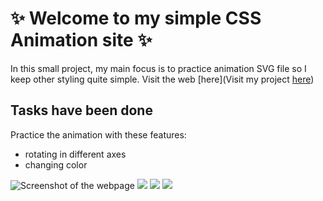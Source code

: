 # :sparkles: Welcome to my simple CSS Animation site :sparkles:

In this small project, my main focus is to practice animation SVG file so I keep other styling quite simple. Visit the web [here](Visit my project [here](https://binhnhu1409.github.io/Nhu_Intro_HTML/))

## Tasks have been done

Practice the animation with these features:

- rotating in different axes
- changing color

![Screenshot of the webpage](https://github.com/binhnhu1409/fs13-animation/blob/main/page1.JPG)
![](https://github.com/binhnhu1409/fs13-animation/blob/main/page2.JPG)
![](https://github.com/binhnhu1409/fs13-animation/blob/main/page3.JPG)
![](https://github.com/binhnhu1409/fs13-animation/blob/main/page4.JPG)
